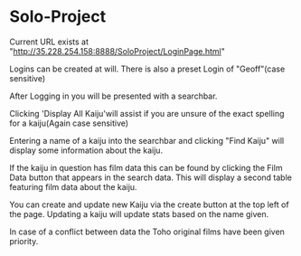 # Solo-Project

Current URL exists at "http://35.228.254.158:8888/SoloProject/LoginPage.html"

Logins can be created at will. There is also a preset Login of "Geoff"(case sensitive)

After Logging in you will be presented with a searchbar.

Clicking 'Display All Kaiju'will assist if you are unsure of the exact spelling for a kaiju(Again case sensitive)

Entering a name of a kaiju into the searchbar and clicking "Find Kaiju" will display some information about the kaiju.

If the kaiju in question has film data this can be found by clicking the Film Data button that appears in the search data.
This will display a second table featuring film data about the kaiju.

You can create and update new Kaiju via the create button at the top left of the page.
Updating a kaiju will update stats based on the name given.

In case of a conflict between data the Toho original films have been given priority.
